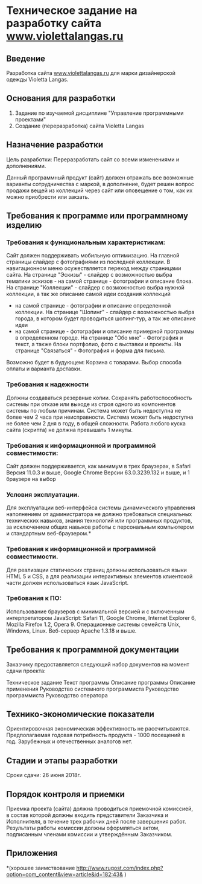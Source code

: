 # Техническое задание на разработку сайта www.violettalangas.ru


## Введение
Разработка сайта www.violettalangas.ru для марки дизайнерской одежды Violetta Langas.


## Основания для разработки 
1. Задание по изучаемой дисциплине "Управление программными проектами"
2. Создание (переразработка) сайта Violetta Langas


## Назначение разработки
Цель разработки: Переразработать сайт со всеми изменениями и дополнениями.

Данный программный продукт (сайт) должен отражать все возможные варианты сотрудничества с маркой, 
в дополнение, будет решен вопрос продажи вещей из коллекций через сайт или оповещение о том, как их можно приобрести или закзать.


## Требования к программе или программному изделию

### Требования к функциональным характеристикам:
Сайт должен поддерживать мобильную оптимизацию.
На главной страницы слайдер с фотографиями из последней коллекции.
В навигационном меню осужествляется переход между страницами сайта.
На странице "Эскизы" - слайдер с возможностью выбра тематики эскизов - на самой странице - фотографии и описание блока.
На странице "Коллекции" - слайдер с возможностью выбра нужной коллекции, а так же описание самой идеи создания коллекций
- на самой странице - фотографии и описание определенной коллекции.
На странице "Шопинг" - слайдер с возможностью выбра города, в котором будет проводиться шопинг-тур, а так же описание идеи 
- на самой странице - фотографии и описание примерной программы в определенном городе.
На странице "Обо мне" - Фотография и текст, а также блоки портфолио, фото с выставки и проекты.
На странице "Связаться" - Фотография и форма для письма.

Возможно будет в будующем:
Корзина с товарами.
Выбор способа оплаты и варианта доставки.

### Требования к надежности
Должны создаваться резервные копии.
Сохранять работоспособность системы при отказе или выходе из строя одного из компонентов системы по любым причинам.
Система может быть недоступна не более чем 2 часа при неисправности.
Система может быть недоступна не более чем 2 дня в году, в общей сложности.
Работа любого куска сайта (скрипта) не должна превышать 1 минуты.

### Требования к информационной и программной совместимости:
Сайт должен поддерживается, как минимум в трех браузерах, в Safari Версия 11.0.3 и выше, Google Chrome Версии 63.0.3239.132 и выше, и 1 браузере на выбор

### Условия эксплуатации.
Для эксплуатации веб-интерфейса системы динамического управления наполнением от администратора не должно требоваться 
специальных технических навыков, знания технологий или программных продуктов, за исключением общих навыков работы с 
персональным компьютером и стандартным веб-браузером.*

### Требования к информационной и программной совместимости.
Для реализации статических страниц должны использоваться языки HTML 5 и CSS, а для реализации интерактивных элементов 
клиентской части должен использоваться язык JavaScript.

### Требования к ПО:
Использование браузеров с минимальной версией и с включенным интерпретатором JavaScript: Safari 11, Google Chrome, Internet Explorer 6,
Mozilla Firefox 1.2, Opera 9. 
Операционные системы семейств Unix, Windows, Linux. 
Веб-сервер Apache 1.3.18 и выше.



## Требования к программной документации
Заказчику предоставляется следующий набор документов на момент сдачи проекта:

Техническое задание
Текст программы
Описание программы
Описание применения
Руководство системного программиста
Руководство программиста
Руководство оператора


## Технико-экономические показатели
Ориентировочная экономическая эффективность не рассчитываются.
Предполагаемая годовая потребность продукта - 1000 посещений в год.
Зарубежных и отечественных аналогов нет.

## Стадии и этапы разработки

Сроки сдачи: 26 июня 2018г.

## Порядок контроля и приемки

Приемка проекта (сайта) должна проводиться приемочной комиссией, в состав которой должны входить представители Заказчика 
и Исполнителя, в течение трех рабочих дней после завершения работ. Результаты работы комиссии должны оформляться актом,
подписанным членами комиссии и утверждённым Заказчиком.

## Приложения
*(хорошее заимствование http://www.rugost.com/index.php?option=com_content&view=article&id=182:43& )
